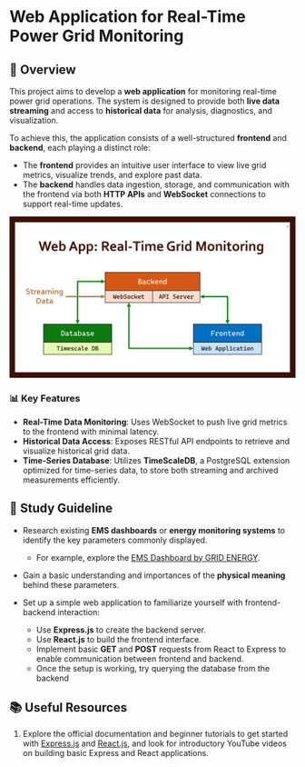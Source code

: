 # Web Application for Real-Time Power Grid Monitoring

## 🧭 Overview

This project aims to develop a **web application** for monitoring real-time power grid operations. The system is designed to provide both **live data streaming** and access to **historical data** for analysis, diagnostics, and visualization.

To achieve this, the application consists of a well-structured **frontend** and **backend**, each playing a distinct role:

- The **frontend** provides an intuitive user interface to view live grid metrics, visualize trends, and explore past data.
- The **backend** handles data ingestion, storage, and communication with the frontend via both **HTTP APIs** and **WebSocket** connections to support real-time updates.

![alt text](Assets/image.png)

### 📊 Key Features
- **Real-Time Data Monitoring**: Uses WebSocket to push live grid metrics to the frontend with minimal latency.
- **Historical Data Access**: Exposes RESTful API endpoints to retrieve and visualize historical grid data.
- **Time-Series Database**: Utilizes **TimeScaleDB**, a PostgreSQL extension optimized for time-series data, to store both streaming and archived measurements efficiently.

## 📘 Study Guideline

- Research existing **EMS dashboards** or **energy monitoring systems** to identify the key parameters commonly displayed.  
  - For example, explore the [EMS Dashboard by GRID ENERGY](https://grid.com/en/energy/harness-the-power-of-the-sun-maximizing-energy-efficiency-with-our-advanced-ems-dashboard).

- Gain a basic understanding and importances of the **physical meaning** behind these parameters.

- Set up a simple web application to familiarize yourself with frontend-backend interaction:  
  - Use **Express.js** to create the backend server.  
  - Use **React.js** to build the frontend interface.  
  - Implement basic **GET** and **POST** requests from React to Express to enable communication between frontend and backend.
  - Once the setup is working, try querying the database from the backend

## 📚 Useful Resources

1. Explore the official documentation and beginner tutorials to get started with [Express.js](https://expressjs.com/) and [React.js](https://react.dev/), and look for introductory YouTube videos on building basic Express and React applications.